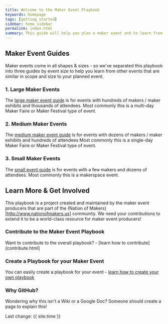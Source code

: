```yaml
---
title: Welcome to the Maker Event Playbook
keywords: homepage
tags: [getting_started]
sidebar: home_sidebar
permalink: index.html
summary: This guide will help you plan a maker event and to learn from the experience of other maker event producers.
---
```


## Maker Event Guides
Maker events come in all shapes & sizes - so we've separated this playbook into three guides by event size to help you learn from other events that are similar in scope and size to your planned event.

### 1. Large Maker Events
The [large maker event guide](event_type_large.html) is for events with hundreds of makers / maker exhibits and thousands of attendees. Most commonly this is a multi-day Maker Faire or Maker Festival type of event.

###  2. Medium Maker Events
The [medium maker event guide](event_type_medium.html) is for events with dozens of makers / maker exhibits and hundreds of attendees
Most commonly this is a single-day Maker Faire or Maker Festival type of event.

### 3. Small Maker Events
The [small event guide](event_type_small.html) is for events with a few makers and dozens of attendees. Most commonly this is a makerspace event. 




## Learn More & Get Involved
This playbook is a project created and maintained by the maker event producers that are part of the (Nation of Makers)[http://www.nationofmakers.us] community. We need your contributions to extend it to be a world-class resource for maker event producers!

### Contribute to the Maker Event Playbook
Want to contribute to the overall playbook? - [learn how to contribute](contribute.html]

### Create a Playbook for your Maker Event
You can easily create a playbook for your event - [learn how to create your own playbook](document_your_event.html)

### Why GitHub?
Wondering why this isn't a Wiki or a Google Doc? Someone should create a page to explain this!


Last change: {{ site.time }}


